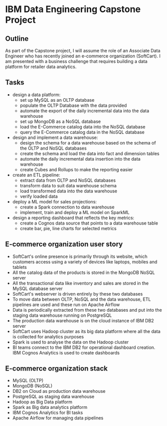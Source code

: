 # IBM Data Engineering Capstone Project

## Outline

As part of the Capstone project, I will assume the role of an Associate Data Engineer who has recently joined an e-commerce organization (SoftCart).
I am presented with a business challenge that requires building a data platform for retailer data analytics.

## Tasks

- design a data platform:
  - set up MySQL as an OLTP database
  - populate the OLTP Database with the data provided
  - automate the export of the daily incremental data into the data warehouse
  - set up MongoDB as a NoSQL database
  - load the E-Commerce catalog data into the NoSQL database
  - query the E-Commerce catalog data in the NoSQL database
- design and implement a data warehouse:
  - design the schema for a data warehouse based on the schema of the OLTP and NoSQL databases
  - create the schema and load the data into fact and dimension tables
  - automate the daily incremental data insertion into the data warehouse
  - create Cubes and Rollups to make the reporting easier
- create an ETL pipeline:
  - extract data from OLTP and NoSQL databases
  - transform data to suit data warehouse schema
  - load transformed data into the data warehouse
  - verify loaded data
- deploy a ML model for sales projections:
  - create a Spark connection to data warehouse
  - implement, train and deploy a ML model on SparkML
- design a reporting dashboard that reflects the key metrics:
  - create a Cognos data source that points to a data warehouse table
  - create bar, pie, line charts for selected metrics

## E-commerce organization user story

- SoftCart's online presence is primarily through its website, which customers access using a variety of devices like laptops, mobiles and tablets
- All the catalog data of the products is stored in the MongoDB NoSQL server
- All the transactional data like inventory and sales are stored in the MySQL database server
- SoftCart's webserver is driven entirely by these two databases
- To move data between OLTP, NoSQL and the data warehouse, ETL pipelines are used and these run on Apache Airflow
- Data is periodically extracted from these two databases and put into the staging data warehouse running on PostgreSQL
- The production data warehouse is on the cloud instance of IBM DB2 server
- SoftCart uses Hadoop cluster as its big data platform where all the data is collected for analytics purposes
- Spark is used to analyse the data on the Hadoop cluster
- BI teams connect to the IBM DB2 for operational dashboard creation. IBM Cognos Analytics is used to create dashboards

## E-commerce organization stack

- MySQL (OLTP)
- MongoDB (NoSQL)
- DB2 on Cloud as production data warehouse
- PostgreSQL as staging data warehouse
- Hadoop as Big Data platform
- Spark as Big data analytics platform
- IBM Cognos Analytics for BI tasks
- Apache Airflow for managing data pipelines